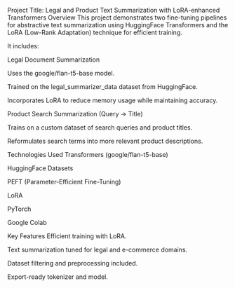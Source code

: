 Project Title: Legal and Product Text Summarization with LoRA-enhanced Transformers
Overview
This project demonstrates two fine-tuning pipelines for abstractive text summarization using HuggingFace Transformers and the LoRA (Low-Rank Adaptation) technique for efficient training.


It includes:

Legal Document Summarization

Uses the google/flan-t5-base model.

Trained on the legal_summarizer_data dataset from HuggingFace.

Incorporates LoRA to reduce memory usage while maintaining accuracy.

Product Search Summarization (Query → Title)

Trains on a custom dataset of search queries and product titles.

Reformulates search terms into more relevant product descriptions.

Technologies Used
Transformers (google/flan-t5-base)

HuggingFace Datasets

PEFT (Parameter-Efficient Fine-Tuning)

LoRA

PyTorch

Google Colab

Key Features
Efficient training with LoRA.

Text summarization tuned for legal and e-commerce domains.

Dataset filtering and preprocessing included.

Export-ready tokenizer and model.

